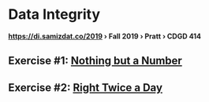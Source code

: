 # Data Integrity
**https://di.samizdat.co/2019 › Fall 2019 › Pratt › CDGD 414**

## Exercise #1: [Nothing but a Number](./1.minimal-data)
## Exercise #2: [Right Twice a Day](./2.mapping-time)
